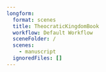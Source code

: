 ```yaml
---
longform:
  format: scenes
  title: TheocraticKingdomBook
  workflow: Default Workflow
  sceneFolder: /
  scenes:
    - manuscript
  ignoredFiles: []
---
```


